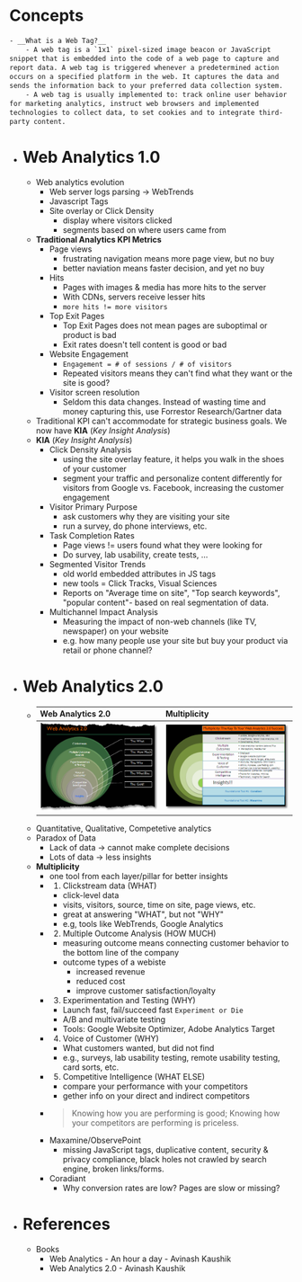 # Concepts
	- __What is a Web Tag?__
		- A web tag is a `1x1` pixel-sized image beacon or JavaScript snippet that is embedded into the code of a web page to capture and report data. A web tag is triggered whenever a predetermined action occurs on a specified platform in the web. It captures the data and sends the information back to your preferred data collection system.
		- A web tag is usually implemented to: track online user behavior for marketing analytics, instruct web browsers and implemented technologies to collect data, to set cookies and to integrate third-party content.
- # Web Analytics 1.0
	- Web analytics evolution
		- Web server logs parsing -> WebTrends
		- Javascript Tags
		- Site overlay or Click Density
			- display where visitors clicked
			- segments based on where users came from
	- __Traditional Analytics KPI Metrics__
		- Page views
			- frustrating navigation means more page view, but no buy
			- better naviation means faster decision, and yet no buy
		- Hits
			- Pages with images & media has more hits to the server
			- With CDNs, servers receive lesser hits
			- `more hits != more visitors`
		- Top Exit Pages
			- Top Exit Pages does not mean pages are suboptimal or product is bad
			- Exit rates doesn't tell content is good or bad
		- Website Engagement
			- `Engagement = # of sessions / # of visitors`
			- Repeated visitors means they can't find what they want or the site is good?
		- Visitor screen resolution
			- Seldom this data changes. Instead of wasting time and money capturing this, use Forrestor Research/Gartner data
	- Traditional KPI can't accommodate for strategic business goals. We now have __KIA__ (_Key Insight Analysis_)
	- __KIA__ (_Key Insight Analysis_)
		- Click Density Analysis
			- using the site overlay feature, it helps you walk in the shoes of your customer
			- segment your traffic and personalize content differently for visitors from Google vs. Facebook, increasing the customer engagement
		- Visitor Primary Purpose
			- ask customers why they are visiting your site
			- run a survey, do phone interviews, etc.
		- Task Completion Rates
			- Page views != users found what they were looking for
			- Do survey, lab usability, create tests, ...
		- Segmented Visitor Trends
			- old world embedded attributes in JS tags
			- new tools = Click Tracks, Visual Sciences
			- Reports on "Average time on site", "Top search keywords", "popular content"- based on real segmentation of data.
		- Multichannel Impact Analysis
			- Measuring the impact of non-web channels (like TV, newspaper) on your website
			- e.g. how many people use your site but buy your product via retail or phone channel?
- # Web Analytics 2.0
	- | Web Analytics 2.0 | Multiplicity |
	  | -- | -- | 
	  | ![](../assets/web_analytics_2.0_demystified.png) | ![](../assets/web_analytics_multiplicity.png) |
	- Quantitative, Qualitative, Competetive analytics
	- Paradox of Data
		- Lack of data -> cannot make complete decisions
		- Lots of data -> less insights
	- __Multiplicity__
		- one tool from each layer/pillar for better insights
		- 1. Clickstream data (WHAT)
			- click-level data
			- visits, visitors, source, time on site, page views, etc.
			- great at answering "WHAT", but not "WHY"
			- e.g, tools like WebTrends, Google Analytics
		- 2. Multiple Outcome Analysis (HOW MUCH)
			- measuring outcome means connecting customer behavior to the bottom line of the company
			- outcome types of a webiste
				- increased revenue
				- reduced cost
				- improve customer satisfaction/loyalty
		- 3. Experimentation and Testing (WHY)
			- Launch fast, fail/succeed fast `Experiment or Die`
			- A/B and multivariate testing
			- Tools: Google Website Optimizer, Adobe Analytics Target
		- 4. Voice of Customer (WHY)
			- What customers wanted, but did not find
			- e.g., surveys, lab usability testing, remote usability testing, card sorts, etc.
		- 5. Competitive Intelligence (WHAT ELSE)
			- compare your performance with your competitors
			- gether info on your direct and indirect competitors
		- > Knowing how you are performing is good; Knowing how your competitors are performing is priceless.
		- Maxamine/ObservePoint
			- missing JavaScript tags, duplicative content, security & privacy compliance, black holes not crawled by search engine, broken links/forms.
		- Coradiant
			- Why conversion rates are low? Pages are slow or missing?
- # References
  
  * Books
    * Web Analytics - An hour a day - Avinash Kaushik
    * Web Analytics 2.0 - Avinash Kaushik